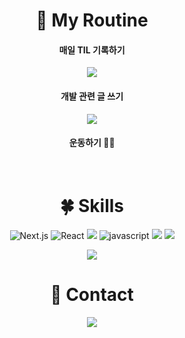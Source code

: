 <div align="center">
    
    
<h1 align="center">🌸 My Routine</h1>

<h4 align="center">매일 TIL 기록하기</h4>
<p align="center"><a href='https://www.notion.so/cheryl-yena-yun/Cheryl-Yun-s-Notion-39cbdc64741545449c715ea6fc2a753a'>
    <img src="https://img.shields.io/badge/Notion-faf8b9?style=flat&logo=Notion&logoColor=black"/>
 </a></p>
<h4 align="center">개발 관련 글 쓰기</h4>
<p align="center"><a href='https://velog.io/@yena1025'><img src="https://img.shields.io/badge/velog-34e0a1?style=flat&logo=Vimeo&logoColor=white"/></a>
</p>
<h4 align="center">운동하기 🏋️‍♀️</h4>

<br/>
    
<h1 align="center"> 🍀 Skills</h1>

 ![Next.js](https://img.shields.io/badge/-Next.js-c96196?&logo=Next.js&logoColor=white)
![React](https://img.shields.io/badge/-React-61DAFB?&logo=react&logoColor=white)
<img src="https://img.shields.io/badge/TypeScript-3178C6?style=flat&logo=TypeScript&logoColor=white"/> 
    ![javascript](https://img.shields.io/badge/-JavaScript-F7E01C?&logo=JavaScript&logoColor=white)
<img src="https://img.shields.io/badge/CSS3-1572B6?style=flat&logo=CSS3&logoColor=white"/>
    <img src="https://img.shields.io/badge/HTML5-E34F26?style=flat&logo=HTML5&logoColor=white"/>
    
<p align="center">  

  <a href="https://github.com/Yena-Yun">
    <img src="https://github-readme-stats.vercel.app/api/top-langs/?username=Yena-Yun&layout=compact&theme=prussian" />
  </a>
</p>

<h1 align="center"> 💌 Contact</h1>
<p align="center>
    <a href="mailto:cheryleduart@gmail.com">
        <img 
            src="https://img.shields.io/badge/-cheryleduart@gmail.com-c14438?style=flat&logo=Gmail&logoColor=white"
            style="height : auto; margin-left : 10px; margin-right : 10px;"
        />
    </a>                                                                                                                                                    
</p>

    
